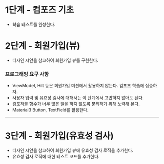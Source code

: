 # 1단계 - 컴포즈 기초

- 학습 테스트를 완성한다.

# 2단계 - 회원가입(뷰)

- 디자인 시안을 참고하여 회원가입 뷰를 구현한다.

### 프로그래밍 요구 사항

- ViewModel, Hilt 등은 회원가입 미션에서 활용하지 않는다. 컴포즈 학습에 집중하자.
- 사용자 입력 및 유효성 검사에 대해서는 이 단계에서 고민하지 않아도 된다.
- 컴포저블 함수가 너무 많은 일을 하지 않도록 분리하기 위해 노력해 본다.
- Material3 Button, TextField를 활용한다.

---

# 3단계 - 회원가입(유효성 검사)

- 디자인 시안을 참고하여 회원가입 뷰에 유효성 검사 로직을 추가한다.
- 유효성 검사 로직에 대한 테스트 코드를 추가한다.
